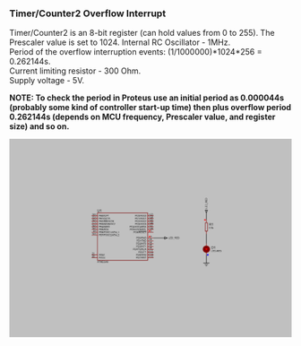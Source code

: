 ### Timer/Counter2 Overflow Interrupt

Timer/Counter2 is an 8-bit register (can hold values from 0 to 255). The Prescaler value is set to 1024. Internal RC Oscillator - 1MHz.  
Period of the overflow interruption events: (1/1000000)\*1024\*256 = 0.262144s.  
Current limiting resistor - 300 Ohm.  
Supply voltage - 5V.  

**NOTE: To check the period in Proteus use an initial period as 0.000044s (probably some kind of controller start-up time) then plus overflow period 0.262144s (depends on MCU frequency, Prescaler value, and register size) and so on.**  

<img src="Proteus/scheme.BMP">
